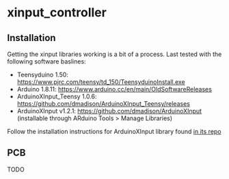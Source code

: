 # xinput_controller

## Installation

Getting the xinput libraries working is a bit of a process.
Last tested with the following software baslines:
  - Teensyduino 1.50: https://www.pjrc.com/teensy/td_150/TeensyduinoInstall.exe
  - Arduino 1.8.11: https://www.arduino.cc/en/main/OldSoftwareReleases
  - ArduinoXInput_Teensy 1.0.6: https://github.com/dmadison/ArduinoXInput_Teensy/releases
  - ArduinoXInput v1.2.1: https://github.com/dmadison/ArduinoXInput  (installable through ARduino Tools > Manage Libraries)
 
Follow the installation instructions for ArduinoXInput library found [in its repo](https://github.com/dmadison/ArduinoXInput_Teensy)


## PCB

TODO
